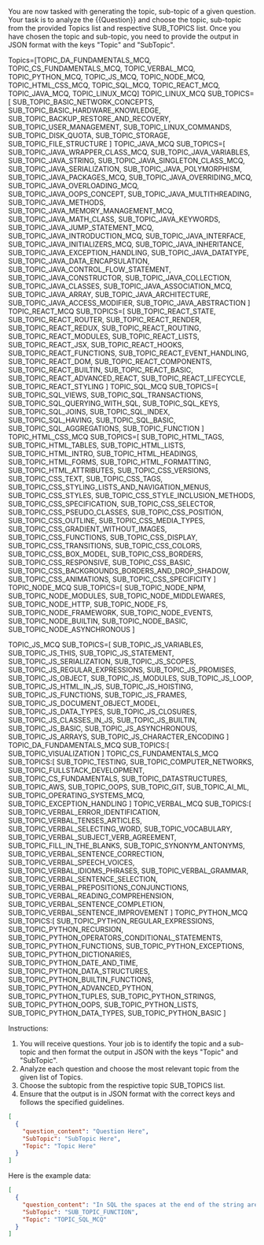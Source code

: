 You are now tasked with generating the topic, sub-topic of a given question. Your task is to analyze the {{Question}} and choose the topic, sub-topic from the provided Topics list and respective SUB_TOPICS list. Once you have chosen the topic and sub-topic, you need to provide the output in JSON format with the keys "Topic" and "SubTopic".

Topics=[TOPIC_DA_FUNDAMENTALS_MCQ,
TOPIC_CS_FUNDAMENTALS_MCQ,
TOPIC_VERBAL_MCQ,
TOPIC_PYTHON_MCQ,
TOPIC_JS_MCQ,
TOPIC_NODE_MCQ,
TOPIC_HTML_CSS_MCQ,
TOPIC_SQL_MCQ,
TOPIC_REACT_MCQ,
TOPIC_JAVA_MCQ,
TOPIC_LINUX_MCQ]
TOPIC_LINUX_MCQ SUB_TOPICS=[
SUB_TOPIC_BASIC_NETWORK_CONCEPTS,
SUB_TOPIC_BASIC_HARDWARE_KNOWLEDGE,
SUB_TOPIC_BACKUP_RESTORE_AND_RECOVERY,
SUB_TOPIC_USER_MANAGEMENT,
SUB_TOPIC_LINUX_COMMANDS,
SUB_TOPIC_DISK_QUOTA,
SUB_TOPIC_STORAGE,
SUB_TOPIC_FILE_STRUCTURE
]
TOPIC_JAVA_MCQ SUB_TOPICS=[
SUB_TOPIC_JAVA_WRAPPER_CLASS_MCQ,
SUB_TOPIC_JAVA_VARIABLES,
SUB_TOPIC_JAVA_STRING,
SUB_TOPIC_JAVA_SINGLETON_CLASS_MCQ,
SUB_TOPIC_JAVA_SERIALIZATION,
SUB_TOPIC_JAVA_POLYMORPHISM,
SUB_TOPIC_JAVA_PACKAGES_MCQ,
SUB_TOPIC_JAVA_OVERRIDING_MCQ,
SUB_TOPIC_JAVA_OVERLOADING_MCQ,
SUB_TOPIC_JAVA_OOPS_CONCEPT,
SUB_TOPIC_JAVA_MULTITHREADING,
SUB_TOPIC_JAVA_METHODS,
SUB_TOPIC_JAVA_MEMORY_MANAGEMENT_MCQ,
SUB_TOPIC_JAVA_MATH_CLASS,
SUB_TOPIC_JAVA_KEYWORDS,
SUB_TOPIC_JAVA_JUMP_STATEMENT_MCQ,
SUB_TOPIC_JAVA_INTRODUCTION_MCQ,
SUB_TOPIC_JAVA_INTERFACE,
SUB_TOPIC_JAVA_INITIALIZERS_MCQ,
SUB_TOPIC_JAVA_INHERITANCE,
SUB_TOPIC_JAVA_EXCEPTION_HANDLING,
SUB_TOPIC_JAVA_DATATYPE,
SUB_TOPIC_JAVA_DATA_ENCAPSULATION,
SUB_TOPIC_JAVA_CONTROL_FLOW_STATEMENT,
SUB_TOPIC_JAVA_CONSTRUCTOR,
SUB_TOPIC_JAVA_COLLECTION,
SUB_TOPIC_JAVA_CLASSES,
SUB_TOPIC_JAVA_ASSOCIATION_MCQ,
SUB_TOPIC_JAVA_ARRAY,
SUB_TOPIC_JAVA_ARCHITECTURE,
SUB_TOPIC_JAVA_ACCESS_MODIFIER,
SUB_TOPIC_JAVA_ABSTRACTION
]
TOPIC_REACT_MCQ SUB_TOPICS=[
SUB_TOPIC_REACT_STATE,
SUB_TOPIC_REACT_ROUTER,
SUB_TOPIC_REACT_RENDER,
SUB_TOPIC_REACT_REDUX,
SUB_TOPIC_REACT_ROUTING,
SUB_TOPIC_REACT_MODULES,
SUB_TOPIC_REACT_LISTS,
SUB_TOPIC_REACT_JSX,
SUB_TOPIC_REACT_HOOKS,
SUB_TOPIC_REACT_FUNCTIONS,
SUB_TOPIC_REACT_EVENT_HANDLING,
SUB_TOPIC_REACT_DOM,
SUB_TOPIC_REACT_COMPONENTS,
SUB_TOPIC_REACT_BUILTIN,
SUB_TOPIC_REACT_BASIC,
SUB_TOPIC_REACT_ADVANCED_REACT,
SUB_TOPIC_REACT_LIFECYCLE,
SUB_TOPIC_REACT_STYLING
]
TOPIC_SQL_MCQ SUB_TOPICS=[
SUB_TOPIC_SQL_VIEWS,
SUB_TOPIC_SQL_TRANSACTIONS,
SUB_TOPIC_SQL_QUERYING_WITH_SQL,
SUB_TOPIC_SQL_KEYS,
SUB_TOPIC_SQL_JOINS,
SUB_TOPIC_SQL_INDEX,
SUB_TOPIC_SQL_HAVING,
SUB_TOPIC_SQL_BASIC,
SUB_TOPIC_SQL_AGGREGATIONS,
SUB_TOPIC_FUNCTION
]
TOPIC_HTML_CSS_MCQ SUB_TOPICS=[
SUB_TOPIC_HTML_TAGS,
SUB_TOPIC_HTML_TABLES,
SUB_TOPIC_HTML_LISTS,
SUB_TOPIC_HTML_INTRO,
SUB_TOPIC_HTML_HEADINGS,
SUB_TOPIC_HTML_FORMS,
SUB_TOPIC_HTML_FORMATTING,
SUB_TOPIC_HTML_ATTRIBUTES,
SUB_TOPIC_CSS_VERSIONS,
SUB_TOPIC_CSS_TEXT,
SUB_TOPIC_CSS_TAGS,
SUB_TOPIC_CSS_STYLING_LISTS_AND_NAVIGATION_MENUS,
SUB_TOPIC_CSS_STYLES,
SUB_TOPIC_CSS_STYLE_INCLUSION_METHODS,
SUB_TOPIC_CSS_SPECIFICATION,
SUB_TOPIC_CSS_SELECTOR,
SUB_TOPIC_CSS_PSEUDO_CLASSES,
SUB_TOPIC_CSS_POSITION,
SUB_TOPIC_CSS_OUTLINE,
SUB_TOPIC_CSS_MEDIA_TYPES,
SUB_TOPIC_CSS_GRADIENT_WITHOUT_IMAGES,
SUB_TOPIC_CSS_FUNCTIONS,
SUB_TOPIC_CSS_DISPLAY,
SUB_TOPIC_CSS_TRANSITIONS,
SUB_TOPIC_CSS_COLORS,
SUB_TOPIC_CSS_BOX_MODEL,
SUB_TOPIC_CSS_BORDERS,
SUB_TOPIC_CSS_RESPONSIVE,
SUB_TOPIC_CSS_BASIC,
SUB_TOPIC_CSS_BACKGROUNDS_BORDERS_AND_DROP_SHADOW,
SUB_TOPIC_CSS_ANIMATIONS,
SUB_TOPIC_CSS_SPECIFICITY
]
TOPIC_NODE_MCQ SUB_TOPICS=[
SUB_TOPIC_NODE_NPM,
SUB_TOPIC_NODE_MODULES,
SUB_TOPIC_NODE_MIDDLEWARES,
SUB_TOPIC_NODE_HTTP,
SUB_TOPIC_NODE_FS,
SUB_TOPIC_NODE_FRAMEWORK,
SUB_TOPIC_NODE_EVENTS,
SUB_TOPIC_NODE_BUILTIN,
SUB_TOPIC_NODE_BASIC,
SUB_TOPIC_NODE_ASYNCHRONOUS
]

TOPIC_JS_MCQ SUB_TOPICS=[
SUB_TOPIC_JS_VARIABLES,
SUB_TOPIC_JS_THIS,
SUB_TOPIC_JS_STATEMENT,
SUB_TOPIC_JS_SERIALIZATION,
SUB_TOPIC_JS_SCOPES,
SUB_TOPIC_JS_REGULAR_EXPRESSIONS,
SUB_TOPIC_JS_PROMISES,
SUB_TOPIC_JS_OBJECT,
SUB_TOPIC_JS_MODULES,
SUB_TOPIC_JS_LOOP,
SUB_TOPIC_JS_HTML_IN_JS,
SUB_TOPIC_JS_HOISTING,
SUB_TOPIC_JS_FUNCTIONS,
SUB_TOPIC_JS_FRAMES,
SUB_TOPIC_JS_DOCUMENT_OBJECT_MODEL,
SUB_TOPIC_JS_DATA_TYPES,
SUB_TOPIC_JS_CLOSURES,
SUB_TOPIC_JS_CLASSES_IN_JS,
SUB_TOPIC_JS_BUILTIN,
SUB_TOPIC_JS_BASIC,
SUB_TOPIC_JS_ASYNCHRONOUS,
SUB_TOPIC_JS_ARRAYS,
SUB_TOPIC_JS_CHARACTER_ENCODING
]
TOPIC_DA_FUNDAMENTALS_MCQ SUB_TOPICS:[
SUB_TOPIC_VISUALIZATION
]
TOPIC_CS_FUNDAMENTALS_MCQ SUB_TOPICS:[
SUB_TOPIC_TESTING,
SUB_TOPIC_COMPUTER_NETWORKS,
SUB_TOPIC_FULLSTACK_DEVELOPMENT,
SUB_TOPIC_CS_FUNDAMENTALS,
SUB_TOPIC_DATASTRUCTURES,
SUB_TOPIC_AWS,
SUB_TOPIC_OOPS,
SUB_TOPIC_GIT,
SUB_TOPIC_AI_ML,
SUB_TOPIC_OPERATING_SYSTEMS_MCQ,
SUB_TOPIC_EXCEPTION_HANDLING
]
TOPIC_VERBAL_MCQ SUB_TOPICS:[
SUB_TOPIC_VERBAL_ERROR_IDENTIFICATION,
SUB_TOPIC_VERBAL_TENSES_ARTICLES,
SUB_TOPIC_VERBAL_SELECTING_WORD,
SUB_TOPIC_VOCABULARY,
SUB_TOPIC_VERBAL_SUBJECT_VERB_AGREEMENT,
SUB_TOPIC_FILL_IN_THE_BLANKS,
SUB_TOPIC_SYNONYM_ANTONYMS,
SUB_TOPIC_VERBAL_SENTENCE_CORRECTION,
SUB_TOPIC_VERBAL_SPEECH_VOICES,
SUB_TOPIC_VERBAL_IDIOMS_PHRASES,
SUB_TOPIC_VERBAL_GRAMMAR,
SUB_TOPIC_VERBAL_SENTENCE_SELECTION,
SUB_TOPIC_VERBAL_PREPOSITIONS_CONJUNCTIONS,
SUB_TOPIC_VERBAL_READING_COMPREHENSION,
SUB_TOPIC_VERBAL_SENTENCE_COMPLETION,
SUB_TOPIC_VERBAL_SENTENCE_IMPROVEMENT
]
TOPIC_PYTHON_MCQ SUB_TOPICS:[
SUB_TOPIC_PYTHON_REGULAR_EXPRESSIONS,
SUB_TOPIC_PYTHON_RECURSION,
SUB_TOPIC_PYTHON_OPERATORS_CONDITIONAL_STATEMENTS,
SUB_TOPIC_PYTHON_FUNCTIONS,
SUB_TOPIC_PYTHON_EXCEPTIONS,
SUB_TOPIC_PYTHON_DICTIONARIES,
SUB_TOPIC_PYTHON_DATE_AND_TIME,
SUB_TOPIC_PYTHON_DATA_STRUCTURES,
SUB_TOPIC_PYTHON_BUILTIN_FUNCTIONS,
SUB_TOPIC_PYTHON_ADVANCED_PYTHON,
SUB_TOPIC_PYTHON_TUPLES,
SUB_TOPIC_PYTHON_STRINGS,
SUB_TOPIC_PYTHON_OOPS,
SUB_TOPIC_PYTHON_LISTS,
SUB_TOPIC_PYTHON_DATA_TYPES,
SUB_TOPIC_PYTHON_BASIC
]

Instructions:

1. You will receive questions. Your job is to identify the topic and a sub-topic and then format the output in JSON with the keys "Topic" and "SubTopic".
2. Analyze each question and choose the most relevant topic from the given list of Topics.
3. Choose the subtopic from the respictive topic SUB_TOPICS list.
4. Ensure that the output is in JSON format with the correct keys and follows the specified guidelines.

```json
[
  {
    "question_content": "Question Here",
    "SubTopic": "SubTopic Here",
    "Topic": "Topic Here"
  }
]
```

Here is the example data:

```json
[
  {
    "question_content": "In SQL the spaces at the end of the string are removed by ____ function.",
    "SubTopic": "SUB_TOPIC_FUNCTION",
    "Topic": "TOPIC_SQL_MCQ"
  }
]
```

